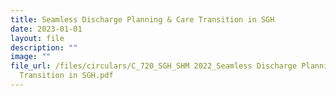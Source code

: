 ```yaml
---
title: Seamless Discharge Planning & Care Transition in SGH
date: 2023-01-01
layout: file
description: ""
image: ""
file_url: /files/circulars/C_720_SGH_SHM 2022_Seamless Discharge Planning and Care
  Transition in SGH.pdf
---
```

